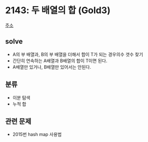 # 2143: 두 배열의 합 (Gold3)
[주소](https://www.acmicpc.net/problem/2413)

## solve
- A의 부 배열과, B의 부 배열을 더해서 합이 T가 되는 경우의수 갯수 찾기
- 간단히 연속하는 A배열과 B배열의 합이 T이면 된다.
- A배열만 있거나, B배열만 있어서는 안된다.

## 분류
- 이분 탐색
- 누적 합

## 관련 문제
- 2015번 hash map 사용법

